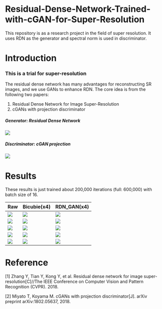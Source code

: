 # Residual-Dense-Network-Trained-with-cGAN-for-Super-Resolution
This repository is as a research project in the field of super resolution. It uses RDN as the generator and spectral norm is used in discriminator.

# Introduction
### This is a trial for super-resolution
The residual dense network has many advantages for reconstructing SR images, and we use GANs to enhance RDN.
The core idea is from the following two papers:
1. Residual Dense Network for Image Super-Resolution
2. cGANs with projection discriminator
##### Generator: Residual Dense Network
![](https://github.com/MingtaoGuo/Residual-Dense-Network-Trained-with-cGAN-for-Super-Resolution/blob/master/IMAGES/RDN.jpg)
##### Discriminator: cGAN projection
![](https://github.com/MingtaoGuo/Residual-Dense-Network-Trained-with-cGAN-for-Super-Resolution/blob/master/IMAGES/pro.jpg)
# Results
These results is just trained about 200,000 iterations (full: 600,000) with batch size of 16. 

|Raw|Bicubie(x4)|RDN_GAN(x4)|
|-|-|-|
|![](https://github.com/MingtaoGuo/Residual-Dense-Network-Trained-with-cGAN-for-Super-Resolution/blob/master/IMAGES/hr_flow.jpg)|![](https://github.com/MingtaoGuo/Residual-Dense-Network-Trained-with-cGAN-for-Super-Resolution/blob/master/IMAGES/bic_flow.jpg)|![](https://github.com/MingtaoGuo/Residual-Dense-Network-Trained-with-cGAN-for-Super-Resolution/blob/master/IMAGES/sr_flow.jpg)|
|![](https://github.com/MingtaoGuo/Residual-Dense-Network-Trained-with-cGAN-for-Super-Resolution/blob/master/IMAGES/hr_butf.jpg)|![](https://github.com/MingtaoGuo/Residual-Dense-Network-Trained-with-cGAN-for-Super-Resolution/blob/master/IMAGES/bic_butf.jpg)|![](https://github.com/MingtaoGuo/Residual-Dense-Network-Trained-with-cGAN-for-Super-Resolution/blob/master/IMAGES/sr_butf.jpg)|
|![](https://github.com/MingtaoGuo/Residual-Dense-Network-Trained-with-cGAN-for-Super-Resolution/blob/master/IMAGES/hr_dog.jpg)|![](https://github.com/MingtaoGuo/Residual-Dense-Network-Trained-with-cGAN-for-Super-Resolution/blob/master/IMAGES/bic_dog.jpg)|![](https://github.com/MingtaoGuo/Residual-Dense-Network-Trained-with-cGAN-for-Super-Resolution/blob/master/IMAGES/sr_dog.jpg)|
|![](https://github.com/MingtaoGuo/Residual-Dense-Network-Trained-with-cGAN-for-Super-Resolution/blob/master/IMAGES/hr_cat.jpg)|![](https://github.com/MingtaoGuo/Residual-Dense-Network-Trained-with-cGAN-for-Super-Resolution/blob/master/IMAGES/bic_cat.jpg)|![](https://github.com/MingtaoGuo/Residual-Dense-Network-Trained-with-cGAN-for-Super-Resolution/blob/master/IMAGES/sr_cat.jpg)|
|![](https://github.com/MingtaoGuo/Residual-Dense-Network-Trained-with-cGAN-for-Super-Resolution/blob/master/IMAGES/hr_wom.jpg)|![](https://github.com/MingtaoGuo/Residual-Dense-Network-Trained-with-cGAN-for-Super-Resolution/blob/master/IMAGES/bic_wom.jpg)|![](https://github.com/MingtaoGuo/Residual-Dense-Network-Trained-with-cGAN-for-Super-Resolution/blob/master/IMAGES/sr_wom.jpg)|
# Reference 
[1] Zhang Y, Tian Y, Kong Y, et al. Residual dense network for image super-resolution[C]//The IEEE Conference on Computer Vision and Pattern Recognition (CVPR). 2018.

[2] Miyato T, Koyama M. cGANs with projection discriminator[J]. arXiv preprint arXiv:1802.05637, 2018.


